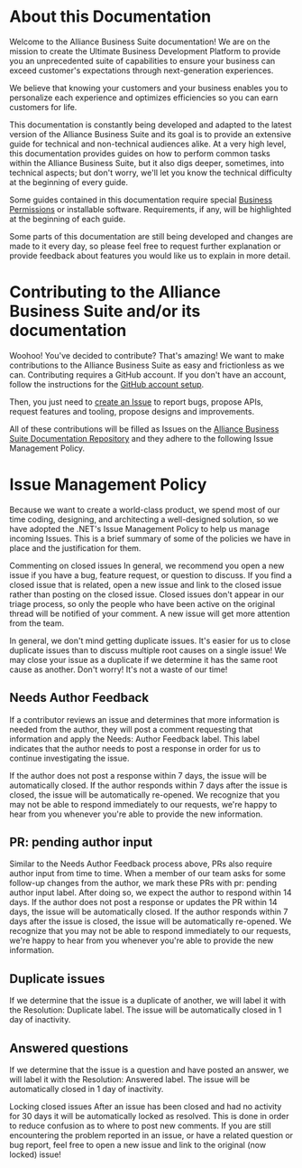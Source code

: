 # About this Documentation

Welcome to the Alliance Business Suite documentation! We are on the mission to create the Ultimate Business Development Platform to provide you an unprecedented suite of capabilities to ensure your business can exceed customer's expectations through next-generation experiences. 

We believe that knowing your customers and your business enables you to personalize each experience and optimizes efficiencies so you can earn customers for life.

This documentation is constantly being developed and adapted to the latest version of the Alliance Business Suite and its goal is to provide an extensive guide for technical and non-technical audiences alike. At a very high level, this documentation provides guides on how to perform common tasks within the Alliance Business Suite, but it also digs deeper, sometimes, into technical aspects; but don't worry, we'll let you know the technical difficulty at the beginning of every guide.

Some guides contained in this documentation require special [Business Permissions](/Components/Alliance-Passport-Service/Business-Permissions.md) or installable software. Requirements, if any, will be highlighted at the beginning of each guide.

Some parts of this documentation are still being developed and changes are made to it every day, so please feel free to request further explanation or provide feedback about features you would like us to explain in more detail.

# Contributing to the Alliance Business Suite and/or its documentation

Woohoo! You've decided to contribute? That's amazing! We want to make contributions to the Alliance Business Suite as easy and frictionless as we can. Contributing requires a GitHub account. If you don't have an account, follow the instructions for the [GitHub account setup](https://docs.github.com/en/get-started/onboarding/getting-started-with-your-github-account). 

Then, you just need to [create an Issue](https://github.com/FenixAlliance/ABS.Docs/issues/new/choose) to report bugs, propose APIs, request features and tooling, propose designs and improvements.

All of these contributions will be filled as Issues on the [Alliance Business Suite Documentation Repository](https://github.com/FenixAlliance/ABS.Docs) and they adhere to the following Issue Management Policy.


# Issue Management Policy

Because we want to create a world-class product, we spend most of our time coding, designing, and architecting a well-designed solution, so we have adopted the .NET's Issue Management Policy to help us manage incoming Issues. This is a brief summary of some of the policies we have in place and the justification for them.

Commenting on closed issues
In general, we recommend you open a new issue if you have a bug, feature request, or question to discuss. If you find a closed issue that is related, open a new issue and link to the closed issue rather than posting on the closed issue. Closed issues don't appear in our triage process, so only the people who have been active on the original thread will be notified of your comment. A new issue will get more attention from the team.

In general, we don't mind getting duplicate issues. It's easier for us to close duplicate issues than to discuss multiple root causes on a single issue! We may close your issue as a duplicate if we determine it has the same root cause as another. Don't worry! It's not a waste of our time!

## Needs Author Feedback
If a contributor reviews an issue and determines that more information is needed from the author, they will post a comment requesting that information and apply the Needs: Author Feedback label. This label indicates that the author needs to post a response in order for us to continue investigating the issue.

If the author does not post a response within 7 days, the issue will be automatically closed. If the author responds within 7 days after the issue is closed, the issue will be automatically re-opened. We recognize that you may not be able to respond immediately to our requests, we're happy to hear from you whenever you're able to provide the new information.

## PR: pending author input
Similar to the Needs Author Feedback process above, PRs also require author input from time to time. When a member of our team asks for some follow-up changes from the author, we mark these PRs with pr: pending author input label. After doing so, we expect the author to respond within 14 days. If the author does not post a response or updates the PR within 14 days, the issue will be automatically closed. If the author responds within 7 days after the issue is closed, the issue will be automatically re-opened. We recognize that you may not be able to respond immediately to our requests, we're happy to hear from you whenever you're able to provide the new information.

## Duplicate issues
If we determine that the issue is a duplicate of another, we will label it with the Resolution: Duplicate label. The issue will be automatically closed in 1 day of inactivity.

## Answered questions
If we determine that the issue is a question and have posted an answer, we will label it with the Resolution: Answered label. The issue will be automatically closed in 1 day of inactivity.

Locking closed issues
After an issue has been closed and had no activity for 30 days it will be automatically locked as resolved. This is done in order to reduce confusion as to where to post new comments. If you are still encountering the problem reported in an issue, or have a related question or bug report, feel free to open a new issue and link to the original (now locked) issue!

